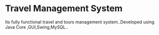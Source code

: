 # Travel Management System
 Its fully functional travel and tours management system..Developed using Java Core ,GUI,Swing,MySQL..
